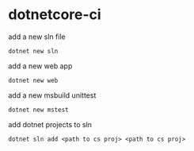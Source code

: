 # dotnetcore-ci

add a new sln file

```
dotnet new sln
```

add a new web app

```
dotnet new web
```

add a new msbuild unittest
```
dotnet new mstest
```

add dotnet projects to sln 
```
dotnet sln add <path to cs proj> <path to cs proj>
```